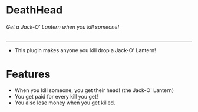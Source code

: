 # DeathHead
###### Get a Jack-O' Lantern when you kill someone!
--------------------------------------------------------------------------
- This plugin makes anyone you kill drop a Jack-O' Lantern!<br> 
# Features
- When you kill someone, you get their head! (the Jack-O' Lantern)
- You get paid for every kill you get!
- You also lose money when you get killed.


